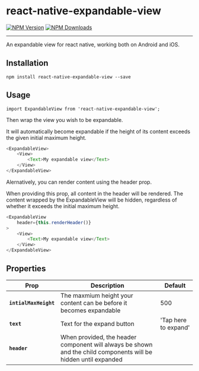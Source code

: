 # react-native-expandable-view

[![NPM Version](https://img.shields.io/npm/v/react-native-expandable-view.svg?style=flat)](https://www.npmjs.com/package/react-native-expandable-view)
[![NPM Downloads](https://img.shields.io/npm/dm/react-native-expandable-view.svg?style=flat)](https://www.npmjs.com/package/react-native-expandable-view)

---
An expandable view for react native, working both on Android and iOS.

## <a name='install'>Installation</a>
```
npm install react-native-expandable-view --save
```

## <a name='usage'>Usage</a>
```
import ExpandableView from 'react-native-expandable-view';
```

Then wrap the view you wish to be expandable. 

It will automatically become expandable if the height of its content exceeds the given initial maximum height.

```js
<ExpandableView>
    <View>
        <Text>My expandable view</Text>
    </View>
</ExpandableView>
```

Alernatively, you can render content using the header prop.

When providing this prop, all content in the header will be rendered. The content wrapped by the ExpandableView will be hidden, regardless of whether it exceeds the initial maximum height.

```js
<ExpandableView
    header={this.renderHeader()}
>
    <View>
        <Text>My expandable view</Text>
    </View>
</ExpandableView>
```

## Properties

| Prop | Description | Default |
|---|---|---|
|**`intialMaxHeight`**|The maxmium height your content can be before it becomes expandable|500|
|**`text`**|Text for the expand button|'Tap here to expand'|
|**`header`**|When provided, the header component will always be shown and the child components will be hidden until expanded||

